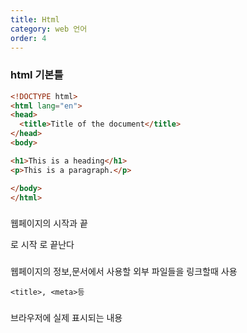 ```yaml
---
title: Html
category: web 언어
order: 4
---
```


### html 기본틀

```html
<!DOCTYPE html>
<html lang="en">
<head>
  <title>Title of the document</title>
</head>
<body>

<h1>This is a heading</h1>
<p>This is a paragraph.</p>

</body>
</html>
```
### <html>
웹페이지의 시작과 끝
<html>로 시작 </html>로 끝난다

### <head>
웹페이지의 정보,문서에서 사용할 외부 파일들을 링크할때 사용
```
<title>, <meta>등
```
### <body>
브라우저에 실제 표시되는 내용

### <title>
문서 제목

### <meta>
문자 인코딩 및 문서 키워드 요약 정보

### <div>
컨텐츠들을 묶을때 사용한다

### <a>
웹페이지나 외부 사이트 연결

### <script>
코드 삽입

### <link>
외부 파일을 연결할 때 사용한다

### <img>
이미지 삽입
```
<img src="이미지 경로">
```